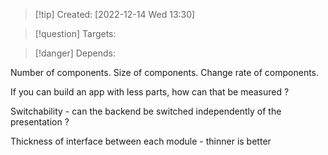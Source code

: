 
>[!tip] Created: [2022-12-14 Wed 13:30]

>[!question] Targets: 

>[!danger] Depends: 

Number of components.  Size of components.  Change rate of components.

If you can build an app with less parts, how can that be measured ?

Switchability - can the backend be switched independently of the presentation ?

Thickness of interface between each module - thinner is better